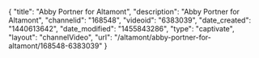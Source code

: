 {
    "title": "Abby Portner for Altamont",
    "description": "Abby Portner for Altamont",
    "channelid": "168548",
    "videoid": "6383039",
    "date_created": "1440613642",
    "date_modified": "1455843286",
    "type": "captivate",
    "layout": "channelVideo",
    "url": "\/altamont\/abby-portner-for-altamont\/168548-6383039"
}